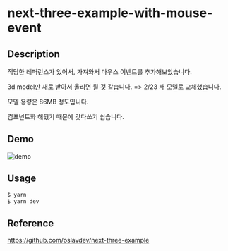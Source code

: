 # next-three-example-with-mouse-event

## Description

적당한 레퍼런스가 있어서, 가져와서 마우스 이벤트를 추가해보았습니다.

3d model만 새로 받아서 올리면 될 것 같습니다. => 2/23 새 모델로 교체했습니다.

모델 용량은 86MB 정도입니다.

컴포넌트화 해뒀기 때문에 갖다쓰기 쉽습니다.

## Demo
![demo](https://user-images.githubusercontent.com/86578246/220892792-8b0c69e9-d244-4112-9ac9-8287ff219bd2.gif)


## Usage
```sh
$ yarn
$ yarn dev
```

## Reference
https://github.com/oslavdev/next-three-example
